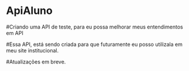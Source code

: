 # ApiAluno

#Criando uma API de teste, para eu possa melhorar meus entendimentos em API

#Essa API, está sendo criada para que futuramente eu posso utilizala em meu site institucional.

#Atualizações em breve.
